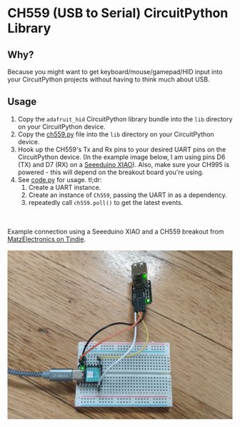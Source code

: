 # CH559 (USB to Serial) CircuitPython Library

## Why?

Because you might want to get keyboard/mouse/gamepad/HID input into your CircuitPython projects without having to think much about USB.

## Usage
1. Copy the `adafruit_hid` CircuitPython library bundle into the `lib` directory on your CircuitPython device.
2. Copy the [ch559.py](ch559.py) file into the `lib` directory on your CircuitPython device.
3. Hook up the CH559's Tx and Rx pins to your desired UART pins on the CircuitPython device. (In the example image below, I am using pins D6 (TX) and D7 (RX) on a [Seeeduino XIAO](https://www.seeedstudio.com/Seeeduino-XIAO-Arduino-Microcontroller-SAMD21-Cortex-M0+-p-4426.html)). Also, make sure your CH995 is powered - this will depend on the breakout board you're using.
4. See [code.py](code.py) for usage. tl;dr:
   1. Create a UART instance.
   2. Create an instance of `Ch559`, passing the UART in as a dependency.
   3. repeatedly call `ch559.poll()` to get the latest events.


<br><br>
Example connection using a Seeeduino XIAO and a CH559 breakout from [MatzElectronics on Tindie](https://www.tindie.com/products/matzelectronics/ch559-usb-host-to-uart-bridge-module/).
<br><br>
![hookup guide](.docs/hookup.jpg)

